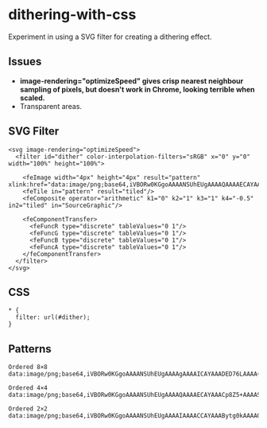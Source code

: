 # dithering-with-css
Experiment in using a SVG filter for creating a dithering effect.

## Issues
* **image-rendering="optimizeSpeed" gives crisp nearest neighbour sampling of pixels, but doesn't work in Chrome, looking terrible when scaled.**
* Transparent areas.


## SVG Filter
```
<svg image-rendering="optimizeSpeed">
  <filter id="dither" color-interpolation-filters="sRGB" x="0" y="0" width="100%" height="100%">

    <feImage width="4px" height="4px" result="pattern" xlink:href="data:image/png;base64,iVBORw0KGgoAAAANSUhEUgAAAAQAAAAECAYAAACp8Z5+AAAASElEQVR42gXBgQAAIAxFwW8QwhBCCCGEIYQQQgghhBBCCEMYwutOkphzYmbsvdG9l9YaEYG7o1or5xxKKay1UGYyxuC9R++dD7yGJkTj6F0HAAAAAElFTkSuQmCC"/>
    <feTile in="pattern" result="tiled"/>
    <feComposite operator="arithmetic" k1="0" k2="1" k3="1" k4="-0.5" in2="tiled" in="SourceGraphic"/>

    <feComponentTransfer>
      <feFuncR type="discrete" tableValues="0 1"/>
      <feFuncG type="discrete" tableValues="0 1"/>
      <feFuncB type="discrete" tableValues="0 1"/>
      <feFuncA type="discrete" tableValues="0 1"/>
    </feComponentTransfer>
  </filter>
</svg>
```


## CSS
```
* {
  filter: url(#dither);
}
```


## Patterns
```
Ordered 8×8
data:image/png;base64,iVBORw0KGgoAAAANSUhEUgAAAAgAAAAICAYAAADED76LAAAA+UlEQVR42gXBERTCUABA0X/OYDAYDAZBEAyCIBgMgiAIgiAYBINgEAwGgyAIBsFgMAiCIAiCIAgGQTAYDAaDIAiCwWDwulcIIXg8HgwGA36/H4qi8Hq9sCyLtm0Rm82G0WjE5XJhvV4ThiHT6ZT7/U4QBIhut0tVVaiqSpZl9Pt9vt8vnU6HsiwRh8OB5XLJfr9nNptxPp9xXZckSbBtGyHLMs/nE9M0aZoGSZJI05ThcEhd14jdbsdkMuF2u+H7PtvtlvF4zPV6xfM8hGEYfD4fdF2nKAp6vR7v9xtN08jzHHE6nVitVsRxzGKx4Hg84jgOURQxn8/5A7oKnYRU4EpfAAAAAElFTkSuQmCC

Ordered 4×4
data:image/png;base64,iVBORw0KGgoAAAANSUhEUgAAAAQAAAAECAYAAACp8Z5+AAAASElEQVR42gXBgQAAIAxFwW8QwhBCCCGEIYQQQgghhBBCCEMYwutOkphzYmbsvdG9l9YaEYG7o1or5xxKKay1UGYyxuC9R++dD7yGJkTj6F0HAAAAAElFTkSuQmCC

Ordered 2×2
data:image/png;base64,iVBORw0KGgoAAAANSUhEUgAAAAIAAAACCAYAAABytg0kAAAAG0lEQVR42mNgYGD4X19f/59h//79/+3t7f8DAEGyCHSQnFc+AAAAAElFTkSuQmCC
```
